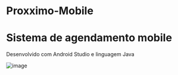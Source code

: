 # Proxximo-Mobile
# Sistema de agendamento mobile
 
Desenvolvido com Android Studio e linguagem Java

![image](https://user-images.githubusercontent.com/79919310/205293515-b53b5c21-f239-4c1a-95c1-b5ab92b0340e.png)
